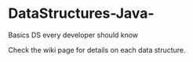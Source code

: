 # DataStructures-Java-
Basics DS every developer should know

Check the wiki page for details on each data structure.
